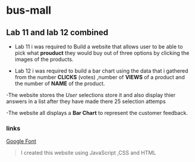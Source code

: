 # bus-mall

## Lab 11 and lab 12 combined

- Lab 11 i was required to Build a website that allows user to be able to pick what **prouduct** they would buy out of three options by clicking the images of the products.

- Lab 12 i was required to build a bar chart using the data that i gathered from the number **CLICKS** (votes) ,number of **VIEWS** of a product and the number of **NAME** of the product.

-The website stores the *User* selections store it and also display thier answers in a list
after they have made there 25 selection attemps

-The website all displays a **Bar Chart** to represent the customer feedback.


### links
[Google Font](https://fonts.google.com/?preview.text=cookies%20shop&preview.text_type=custom
)

>I created this website using JavaScript ,CSS and HTML


